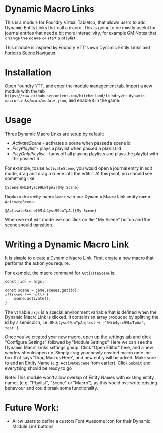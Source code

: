 # Dynamic Macro Links

This is a module for Foundry Virtual Tabletop, that allows users to add Dynamic Entity Links that call a macro.
This is going to be mostly useful for journal entries that need a bit more interactivity, for example GM Notes that change the scene or start a playlist.

This module is inspired by Foundry VTT's own Dynamic Entity Links and [Forien's Scene Navigator](https://github.com/Forien/foundryvtt-forien-scene-navigator).

# Installation

Open Foundry VTT, and enter the module management tab. Import a new module with the tab `https://raw.githubusercontent.com/hitcherland/foundryvtt-dynamic-macro-links/main/module.json`, and enable it in the game.

# Usage

Three Dynamic Macro Links are setup by default:

* *ActivateScene* - activates a scene when passed a scene id
* *PlayPlaylist* - plays a playlist when passed a playlist id
* *PlayOnlyPlaylist* - turns off all playing playlists and plays the playlist with the passed id

For example, to use `ActivateScene`, you would open a journal entry in edit mode, drag and drag a scene into the editor.
At this point, you should see something like 

    @Scene[0Mib4ysc99LwTpAa]{My Scene}


Replace the entity name `Scene` with our Dynamic Macro Link entity name `ActivateScene`:

    @ActivateScene[0Mib4ysc99LwTpAa]{My Scene}

When we exit edit mode, we can click on the "My Scene" button and the scene should transition.

# Writing a Dynamic Macro Link

It is simple to create a Dynamic Macro Link. First, create a new macro that performs the action
you require.

For example, the macro command for `ActivateScene` is:

    const [id] = args;

    const scene = game.scenes.get(id);
    if(scene !== null) {
        scene.activate();
    }

The variable `args` is a special environment variable that is defined when the Dynamic Macro Link is clicked.
It contains an array produced by splitting the id by a semicolon, i.e. `0Mib4ysc99LwTpAa;test` => `['0Mib4ysc99LwTpAa', test']`.

Once you've created your new macro, open up the settings tab and click "Configure Settings" followed by "Module Settings". Here we can see the 
Dynamic Macro Links settings group. Click "Open Editor" here, and a new window should open up. Simply drag your newly created macro onto the box that says
"Drag Macros Here", and new entry will be added. Make sure to add an Entity Name (e.g. `ActivateScene` from earlier). Click `Submit` and everything should be ready
to go.

Note: This module won't allow overlap of Entity Names with existing entity names (e.g. "Playlist", "Scene" or "Macro"), as this would overwrite existing behaviour and could break some functionality.

# Future Work:

* Allow users to define a custom Font Awesome icon for their Dynamic Module Link buttons.
